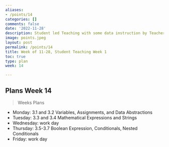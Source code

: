 ```yaml
---
aliases:
- /points/14
categories: []
comments: false
date: '2022-11-28'
description: Student led Teaching with some data instruction by Teachers.
image: points.jpeg
layout: post
permalink: /points/14
title: Week of 11-28, Student Teaching Week 1
toc: true
type: plan
week: 14

---
```


## Plans Week 14
> Weeks Plans
- Monday: 3.1 and 3.2 Variables, Assignments, and Data Abstractions
- Tuesday: 3.3 and 3.4 Mathematical Expressions and Strings
- Wednesday: work day
- Thursday: 3.5-3.7 Boolean Expression, Conditionals, Nested Conditionals
- Friday: work day